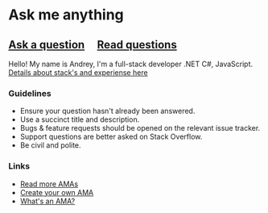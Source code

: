 # Ask me anything

## [Ask a question](../../issues/new) &nbsp;&nbsp;&nbsp; [Read questions](../../issues?q=is%3Aissue+is%3Aclosed)

Hello! My name is Andrey, I'm a full-stack developer .NET C#, JavaScript.
<br>[Details about stack's and experiense here](../../blob/master/WHOAMI_EN.md)


### Guidelines

- Ensure your question hasn't already been answered.
- Use a succinct title and description.
- Bugs & feature requests should be opened on the relevant issue tracker.
- Support questions are better asked on Stack Overflow.
- Be civil and polite.

### Links
- [Read more AMAs](https://github.com/sindresorhus/amas)
- [Create your own AMA](https://github.com/sindresorhus/amas/blob/master/create-ama.md)
- [What's an AMA?](https://en.wikipedia.org/wiki/Reddit#IAmA_and_AMA)
